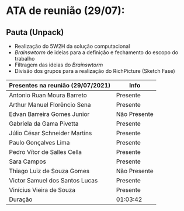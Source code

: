 # ATA de reunião (29/07):

## Pauta (Unpack)
- Realização do 5W2H da solução computacional
- <i>Brainswtorm</i> de ideias para a definição e fechamento do escopo do trabalho
- Filtragem das ideias do <i>Brainswtorm</i>
- Divisão dos grupos para a realização do RichPicture (Sketch Fase)

| <b>Presentes na reunião (29/07/2021)</b> | <b>Info</b> |
| --- | --- |
| Antonio Ruan Moura Barreto | Presente |
| Arthur Manuel Florêncio Sena | Presente |
| Edvan Barreira Gomes Junior | Não Presente |
| Gabriela da Gama Pivetta | Presente |
| Júlio César Schneider Martins | Presente  |
| Paulo Gonçalves Lima | Presente |
| Pedro Vítor de Salles Cella | Presente |
| Sara Campos | Presente |
| Thiago Luiz de Souza Gomes | Não Presente |
| Victor Samuel dos Santos Lucas | Presente |
| Vinícius Vieira de Souza | Presente |
| Duração | 01:03:42 |